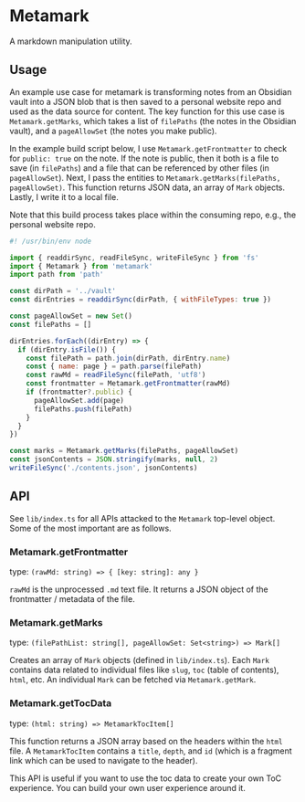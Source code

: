 # Metamark

A markdown manipulation utility.

## Usage

An example use case for metamark is transforming notes from an Obsidian vault into a JSON blob that is then saved to a personal website repo and used as the data source for content. The key function for this use case is `Metamark.getMarks`, which takes a list of `filePaths` (the notes in the Obsidian vault), and a `pageAllowSet` (the notes you make public).

In the example build script below, I use `Metamark.getFrontmatter` to check for `public: true` on the note. If the note is public, then it both is a file to save (in `filePaths`) and a file that can be referenced by other files (in `pageAllowSet`). Next, I pass the entities to `Metamark.getMarks(filePaths, pageAllowSet)`. This function returns JSON data, an array of `Mark` objects. Lastly, I write it to a local file.

Note that this build process takes place within the consuming repo, e.g., the personal website repo.

```js
#! /usr/bin/env node

import { readdirSync, readFileSync, writeFileSync } from 'fs'
import { Metamark } from 'metamark'
import path from 'path'

const dirPath = '../vault'
const dirEntries = readdirSync(dirPath, { withFileTypes: true })

const pageAllowSet = new Set()
const filePaths = []

dirEntries.forEach((dirEntry) => {
  if (dirEntry.isFile()) {
    const filePath = path.join(dirPath, dirEntry.name)
    const { name: page } = path.parse(filePath)
    const rawMd = readFileSync(filePath, 'utf8')
    const frontmatter = Metamark.getFrontmatter(rawMd)
    if (frontmatter?.public) {
      pageAllowSet.add(page)
      filePaths.push(filePath)
    }
  }
})

const marks = Metamark.getMarks(filePaths, pageAllowSet)
const jsonContents = JSON.stringify(marks, null, 2)
writeFileSync('./contents.json', jsonContents)
```

## API

See `lib/index.ts` for all APIs attacked to the `Metamark` top-level object. Some of the most important are as follows.

### Metamark.getFrontmatter

type: `(rawMd: string) => { [key: string]: any }`

`rawMd` is the unprocessed `.md` text file. It returns a JSON object of the frontmatter / metadata of the file.

### Metamark.getMarks

type: `(filePathList: string[], pageAllowSet: Set<string>) => Mark[]`

Creates an array of `Mark` objects (defined in `lib/index.ts`). Each `Mark` contains data related to individual files like `slug`, `toc` (table of contents), `html`, etc. An individual `Mark` can be fetched via `Metamark.getMark`.

### Metamark.getTocData

type: `(html: string) => MetamarkTocItem[]`

This function returns a JSON array based on the headers within the `html` file. A `MetamarkTocItem` contains a `title`, `depth`, and `id` (which is a fragment link which can be used to navigate to the header).

This API is useful if you want to use the toc data to create your own ToC experience. You can build your own user experience around it.
